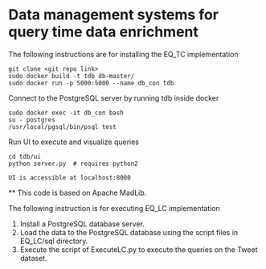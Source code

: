 # Data management systems for query time data enrichment 

The following instructions are for installing the EQ_TC implementation


```
git clone <git repo link>
sudo docker build -t tdb db-master/
sudo docker run -p 5000:5000 --name db_con tdb
```

Connect to  the PostgreSQL server by running tdb inside docker 
```
sudo docker exec -it db_con bash
su - postgres 
/usr/local/pgsql/bin/psql test
```
Run UI to execute and visualize queries

```
cd tdb/ui
python server.py  # requires python2

UI is accessible at localhost:8000
```
** This code is based on Apache MadLib.


The following instruction is for executing EQ_LC implementation

1) Install a PostgreSQL database server. 
2) Load the data to the PostgreSQL database using the script files in EQ_LC/sql directory.
3) Execute the script of ExecuteLC.py to execute the queries on the Tweet dataset. 



